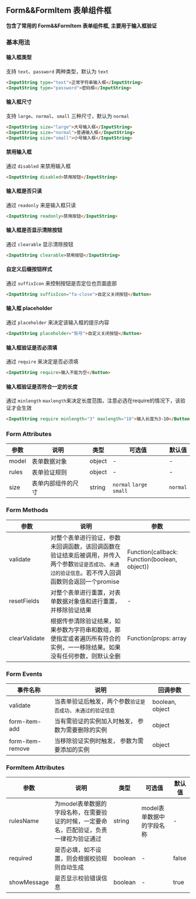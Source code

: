 ## Form&&FormItem 表单组件框

**包含了常用的 Form&&FormItem 表单组件框, 主要用于输入框验证**

### 基本用法

#### 输入框类型
支持 `text`、`password` 两种类型，默认为 `text`
```html
<InputString type="text">正常字符串输入框</InputString>
<InputString type="password">密码框</InputString>
```

#### 输入框尺寸
支持 `large`、`normal`、`small` 三种尺寸，默认为 `normal`
```html
<InputString size="large">大号输入框</InputString>
<InputString size="normal">普通输入框</InputString>
<InputString size="small">小号输入框</InputString>
```

#### 禁用输入框
通过 `disabled` 来禁用输入框
```html
<InputString disabled>禁用按钮</InputString>
```

#### 输入框是否只读
通过 `readonly` 来是输入框只读
```html
<InputString readonly>禁用按钮</InputString>
```

#### 输入框是否显示清除按钮
通过 `clearable` 显示清除按钮
```html
<InputString clearable>禁用按钮</InputString>
```

#### 自定义后缀按钮样式
通过 `suffixIcon` 来控制按钮是否定位也页面底部
```html
<InputString suffixIcon="fa-close">自定义关闭按钮</Button>
```
#### 输入框 placeholder
通过 `placeholder` 来决定该输入框的提示内容
```html
<InputString placeholder="账号">自定义关闭按钮</Button>
```

#### 输入框验证是否必须填
通过 `require` 来决定是否必须填
```html
<InputString require>输入不能为空</Button>
```

#### 输入框验证是否符合一定的长度
通过 `minlength` `maxlength`来决定长度范围，注意必选在require的情况下，该验证才会生效
```html
<InputString require minlength="3" maxlength="10">输入长度为3-10</Button>
```

### Form Attributes

| 参数      | 说明    | 类型      | 可选值       | 默认值   |
|---------- |-------- |---------- |-------------  |-------- |
| model  | 表单数据对象    | object  | - | - |
| rules | 表单验证规则    | object   | - | - |
| size | 表单内部组件的尺寸 | string   | `normal` `large` `small` | `normal` |

### Form Methods

| 参数      | 说明    | 参数      |
|---------- |-------- |---------- |
| validate  | 对整个表单进行验证，参数未回调函数，该回调函数在验证结束后被调用，并传入两个参数`验证是否成功`、`未通过的验证信息`。若不传入回调函数则会返回一个promise    | Function(callback: Function(boolean, object))  |
| resetFields | 对整个表单进行重置，对表单数据对象值和进行重置，并移除验证结果    | -  |
| clearValidate | 根据传参清除验证结果，如果参数为字符串和数组，那便指定或者遍历所有符合的实例，一一移除结果。如果没有任何参数，则默认全删 | Function(props: array | string)   |

### Form Events

| 事件名称     | 说明    | 回调参数      |
|---------- |-------- |---------- |
|validate   |当表单验证后触发，两个参数`验证是否成功`、`未通过的验证信息`| boolean, object |
|form-item-add|当有需验证的实例加入时触发， 参数为需要删除的实例| object|
|form-item-remove|当移除验证实例时触发， 参数为需要添加的实例| object|

### FormItem Attributes

| 参数      | 说明    | 类型      | 可选值       | 默认值   |
|---------- |-------- |---------- |-------------  |-------- |
| rulesName  | 为model表单数据的字段名称，在需要验证的时候，一定要命名，匹配验证，负责一律视为验证通过    | string  | model表单数据中的字段名称 | - |
| required | 是否必填，如不设置，则会根据校验规则自动生成    | boolean   | - | false |
| showMessage | 是否显示校验错误信息 | boolean   | - | true |
